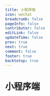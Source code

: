 ```yaml
---
title: 小程序端
icon: wechat
breadcrumb: false
pageInfo: false
contributor: false
editLink: false
updateTime: false
prev: true
next: true
comment: false
footer: true
backtotop: true
---
```


# 小程序端
